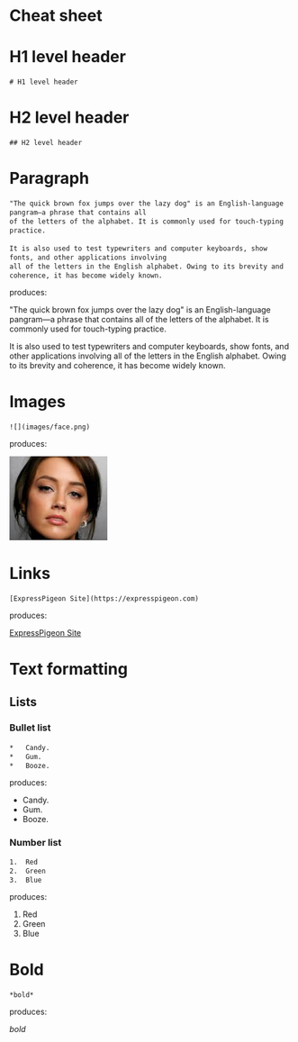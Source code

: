 # Cheat sheet

# H1 level header

```
# H1 level header
```
# H2 level header

```
## H2 level header
```

# Paragraph

```
"The quick brown fox jumps over the lazy dog" is an English-language pangram—a phrase that contains all 
of the letters of the alphabet. It is commonly used for touch-typing practice. 

It is also used to test typewriters and computer keyboards, show fonts, and other applications involving 
all of the letters in the English alphabet. Owing to its brevity and coherence, it has become widely known.
```

produces:

"The quick brown fox jumps over the lazy dog" is an English-language pangram—a phrase that contains all 
of the letters of the alphabet. It is commonly used for touch-typing practice. 

It is also used to test typewriters and computer keyboards, show fonts, and other applications involving 
all of the letters in the English alphabet. Owing to its brevity and coherence, it has become widely known.



# Images

```
![](images/face.png)
```

produces: 

![](images/face.png)

# Links

```
[ExpressPigeon Site](https://expresspigeon.com)
```
produces:

[ExpressPigeon Site](https://expresspigeon.com)


# Text formatting

## Lists

### Bullet list

```
*   Candy.
*   Gum.
*   Booze.
```
produces:

*   Candy.
*   Gum.
*   Booze.

### Number list

```
1.  Red
2.  Green
3.  Blue
```

produces:

1.  Red
2.  Green
3.  Blue

# Bold

```
*bold*
```

produces:

*bold*
